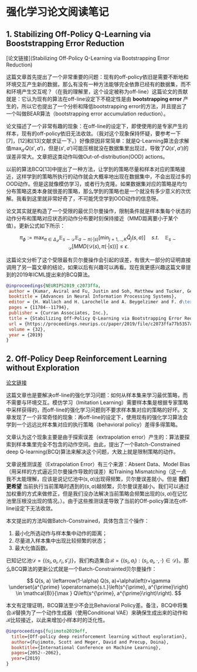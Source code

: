 # 强化学习论文阅读笔记

## 1. Stabilizing Off-Policy Q-Learning via Booststrapping Error Reduction

[论文链接](Stabilizing Off-Policy Q-Learning via Bootstrapping Error Reduction)

这篇文章首先提出了一个非常重要的问题：现有的off-policy依旧是需要不断地和环境交互产生新的数据，那么有没有一种方法能够完全依靠已经有的数据集，而不和环境产生交互呢？（在我的理解里，这个设定被称为off-line）这篇论文的贡献就是：它认为现有的算法在off-line设定下不稳定性是由 **bootstrapping error** 产生的，所以它也提出了一个分析和降低bootstrapping error的方法，并且提出了一个叫做BEAR算法（bootstrapping error accumulation reduction）。

论文描述了一个非常有趣的现象：在off-line的设定下，即使使用的是专家产生的样本，现有的off-policy依旧无法收敛。（我对这个现象保持怀疑，要参考一下[7]，[12]和[13]文献求证一下。）好像原因非常简单：就是Q-Learning算法会求解值$\max_{a'}Q(s', a')$，但是$(s', a')$可能压根就没在数据集里出现过，导致了$Q(s', a')$的误差非常大。文章把这类动作叫做Out-of-distribution(OOD) actions。

以前的算法BCQ[13]中提出了一种方法，让学到的策略尽量和样本对应的策略接近，这样学到的策略所执行的动作就会大概率地出现在数据集中，不会出现过多的OOD动作。但是这就像模仿学习，或者行为克隆。如果数据集对应的策略是均匀分布策略这类本身就很差的策略，那么学到的策略也是一个就没有多少意义的次优解。我看到这里就非常好奇了，不可能凭空学到OOD动作的信息呀。

论文其实就是构造了一个受限的最优贝尔曼操作，限制条件就是样本集每个状态的动作分布和策略对应状态的动作分布要时刻保持接近（MMD距离要小于某个值）。更新公式如下所示：

$$
\pi_{\phi} := \max_{\pi \in \Delta_{\mathcal{S}}}
\mathbb{E}_{s\sim\mathcal{D}}\mathbb{E}_{a \sim \pi(\cdot \vert s)}
\bigg[
    \min_{j = 1,..,K} \hat Q_j(s, a)
\bigg]
\quad s.t. \quad
\mathbb{E}_{s \sim \mathcal{D}}[MMD(\mathcal{D}(s), \pi(\cdot \vert s))] 
\le \epsilon.
$$

这篇论文分析了这个受限最有贝尔曼操作会引起的误差，有很大一部分的证明直接调用了另一篇文章的结论，如果以后有兴趣可以再看。现在我更感兴趣这篇文章提到的2019年ICML提出来的BCQ算法。

```bib
@inproceedings{NEURIPS2019_c2073ffa,
 author = {Kumar, Aviral and Fu, Justin and Soh, Matthew and Tucker, George and Levine, Sergey},
 booktitle = {Advances in Neural Information Processing Systems},
 editor = {H. Wallach and H. Larochelle and A. Beygelzimer and F. d\textquotesingle Alch\'{e}-Buc and E. Fox and R. Garnett},
 pages = {11784--11794},
 publisher = {Curran Associates, Inc.},
 title = {Stabilizing Off-Policy Q-Learning via Bootstrapping Error Reduction},
 url = {https://proceedings.neurips.cc/paper/2019/file/c2073ffa77b5357a498057413bb09d3a-Paper.pdf},
 volume = {32},
 year = {2019}
}
```

## 2. Off-Policy Deep Reinforcement Learning without Exploration

[论文链接](https://arxiv.org/abs/1812.02900)

这篇文章也是要解决off-line的强化学习问题：如何从样本集来学习最优策略，而不需要与环境交互。模仿学习（Imitation Learning）需要样本集是根据专家策略中采样获得的，而off-line的强化学习问题则不要求样本集对应的策略的好坏。文章发现了一个非常奇怪的现象：再off-line的设定下，使用现有的强化学习算法会学到一个远远比样本集对应的执行策略（behavioral policy）差得多得策略。

文章认为这个现象主要是由于探索误差（extrapolation error）产生的：算法要探索到样本集里完全不包含的动作空间。由此，提出了一个Batch-Constrained deep Q-learning(BCQ)算法来解决这个问题，大致上就是限制策略的动作。 

文章说推测误差（Extrapolation Error）有三个来源：Absent Data、Model Bias（用采样的方式逼近贝尔曼操作导致的误差）和Training Mismatching（这一点我不太能理解，应该是说记忆池中$(s,a)$出现得频繁，贝尔曼误差就小。但是 **我们更希望** 当前执行当前策略时遇到的$(s, a)$越频繁，贝尔曼误差越小。我们可以通过加权重的方式来做修正，但是我们没办法解决当前策略会频繁出现的$(s,a)$在记忆池里压根没出现的情况。）。由于这些推测误差导致了当前的Off-policy算法在off-line设定下无法收敛。

本文提出的方法叫做Batch-Constrained，具体包含三个操作：

1. 最小化所选动作与样本集中动作的距离；
2. 尽量进入样本集中出现比较频繁的状态；
3. 最大化值函数。

已知记忆池$\mathcal{D} = \{(s_i, a_i, r_i, s'_i)\}$，我们构造集合$\mathcal{B} = \{(s_i, a_i): (s_i, a_i, \cdot, \cdot) \in \mathcal{D}\}$。那么BCQ算法的更新公式就是一个Batch-Constrainted贝尔曼操作：

$$
Q(s, a) \leftarrow(1-\alpha) Q(s, a)+\alpha\left(r+\gamma \underset{a^{\prime} \operatorname{s.t.}\left(s^{\prime}, a^{\prime}\right) \in \mathcal{B}}{\max } Q\left(s^{\prime}, a^{\prime}\right)\right).
$$

本文有定理证明，BCQ算法至少不会比Behavioral Policy差。备注，BCQ中将集合$\mathcal{B}$替换为了一个动作生成器（使用Conditional VAE）来确保生成出来的动作和$\mathcal{B}$比较接近，以此来增加小样本时的泛化性。

```bib
@inproceedings{fujimoto2019off,
  title={Off-policy deep reinforcement learning without exploration},
  author={Fujimoto, Scott and Meger, David and Precup, Doina},
  booktitle={International Conference on Machine Learning},
  pages={2052--2062},
  year={2019}
}
```